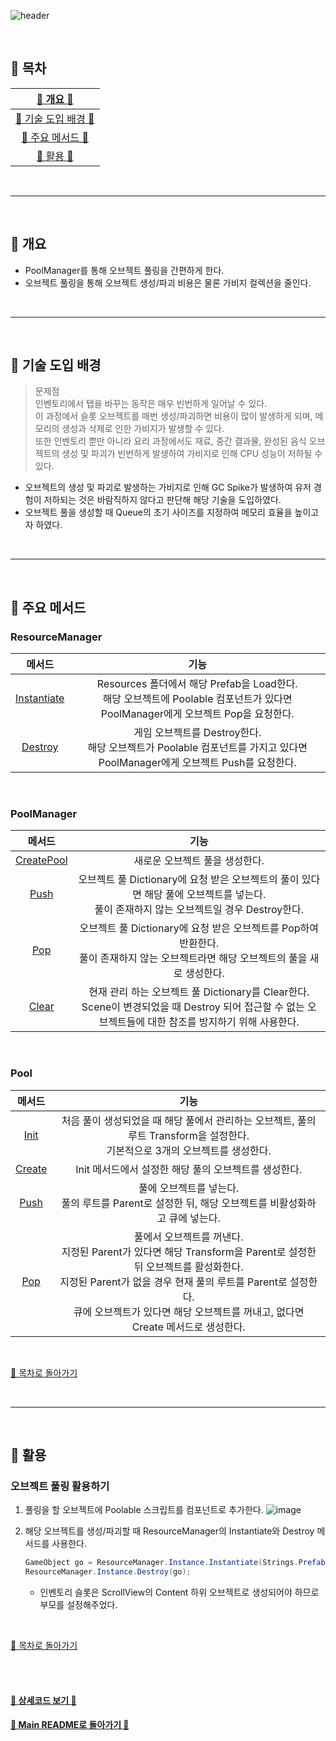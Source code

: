 ![header](https://capsule-render.vercel.app/api?type=cylinder&color=A1B6FF&height=150&section=header&text=Object%20Pooling&fontSize=60&fontColor=ECFBFF&animation=fadeIn)

<br>


## :crescent_moon: 목차

| [🐰 개요 🐰](#rabbit-개요) |
| :---: |
| [🐇 기술 도입 배경 🐇](#rabbit2-기술-도입-배경) |
| [🍡 주요 메서드 🍡](#dango-주요-메서드) |
| [🍵 활용 🍵](#tea-활용) |

<br>

* * *

<br>

## :rabbit: 개요  
- PoolManager를 통해 오브젝트 풀링을 간편하게 한다.
- 오브젝트 풀링을 통해 오브젝트 생성/파괴 비용은 물론 가비지 컬렉션을 줄인다.

<br>

* * *

<br>

## :rabbit2: 기술 도입 배경

> 문제점<br>
> 인벤토리에서 탭을 바꾸는 동작은 매우 빈번하게 일어날 수 있다.<br>
> 이 과정에서 슬롯 오브젝트를 매번 생성/파괴하면 비용이 많이 발생하게 되며, 메모리의 생성과 삭제로 인한 가비지가 발생할 수 있다.<br>
> 또한 인벤토리 뿐만 아니라 요리 과정에서도 재료, 중간 결과물, 완성된 음식 오브젝트의 생성 및 파괴가 빈번하게 발생하여 가비지로 인해 CPU 성능이 저하될 수 있다.<br>
- 오브젝트의 생성 및 파괴로 발생하는 가비지로 인해 GC Spike가 발생하여 유저 경험이 저하되는 것은 바람직하지 않다고 판단해 해당 기술을 도입하였다.
- 오브젝트 풀을 생성할 때 Queue의 초기 사이즈를 지정하여 메모리 효율을 높이고자 하였다.

<br>

* * *

<br>

## :dango: 주요 메서드

### ResourceManager

|메서드|기능|
|:---:|:---:|
|[Instantiate](https://github.com/TodangTodang/TodangTodangPublic/blob/67cd97076bd3a93284b40d230c277ccbe69850f4/Scripts/Manager/ResourceManager.cs#L30-L63)|Resources 폴더에서 해당 Prefab을 Load한다.<br>해당 오브젝트에 Poolable 컴포넌트가 있다면 PoolManager에게 오브젝트 Pop을 요청한다.|
|[Destroy](https://github.com/TodangTodang/TodangTodangPublic/blob/67cd97076bd3a93284b40d230c277ccbe69850f4/Scripts/Manager/ResourceManager.cs#L65-L78)|게임 오브젝트를 Destroy한다.<br>해당 오브젝트가 Poolable 컴포넌트를 가지고 있다면 PoolManager에게 오브젝트 Push를 요청한다.|

<br>

### PoolManager

|메서드|기능|
|:---:|:---:|
|[CreatePool](https://github.com/TodangTodang/TodangTodangPublic/blob/2b5e16ffc5b48cefbdae98689b16329ac1593c9a/Scripts/Manager/PoolManager.cs#L9-L18)|새로운 오브젝트 풀을 생성한다.|
|[Push](https://github.com/TodangTodang/TodangTodangPublic/blob/2b5e16ffc5b48cefbdae98689b16329ac1593c9a/Scripts/Manager/PoolManager.cs#L20-L33)|오브젝트 풀 Dictionary에 요청 받은 오브젝트의 풀이 있다면 해당 풀에 오브젝트를 넣는다.<br>풀이 존재하지 않는 오브젝트일 경우 Destroy한다.|
|[Pop](https://github.com/TodangTodang/TodangTodangPublic/blob/2b5e16ffc5b48cefbdae98689b16329ac1593c9a/Scripts/Manager/PoolManager.cs#L35-L43)|오브젝트 풀 Dictionary에 요청 받은 오브젝트를 Pop하여 반환한다.<br>풀이 존재하지 않는 오브젝트라면 해당 오브젝트의 풀을 새로 생성한다.|
|[Clear](https://github.com/TodangTodang/TodangTodangPublic/blob/2b5e16ffc5b48cefbdae98689b16329ac1593c9a/Scripts/Manager/PoolManager.cs#L45-L48)|현재 관리 하는 오브젝트 풀 Dictionary를 Clear한다.<br>Scene이 변경되었을 때 Destroy 되어 접근할 수 없는 오브젝트들에 대한 참조를 방지하기 위해 사용한다.|

<br>

### Pool

|메서드|기능|
|:---:|:---:|
|[Init](https://github.com/TodangTodang/TodangTodangPublic/blob/2b5e16ffc5b48cefbdae98689b16329ac1593c9a/Scripts/Manager/ObjectPooling/Pool.cs#L12-L22)|처음 풀이 생성되었을 때 해당 풀에서 관리하는 오브젝트, 풀의 루트 Transform을 설정한다.<br>기본적으로 3개의 오브젝트를 생성한다.|
|[Create](https://github.com/TodangTodang/TodangTodangPublic/blob/2b5e16ffc5b48cefbdae98689b16329ac1593c9a/Scripts/Manager/ObjectPooling/Pool.cs#L24-L31)|Init 메서드에서 설정한 해당 풀의 오브젝트를 생성한다.|
|[Push](https://github.com/TodangTodang/TodangTodangPublic/blob/2b5e16ffc5b48cefbdae98689b16329ac1593c9a/Scripts/Manager/ObjectPooling/Pool.cs#L33-L43)|풀에 오브젝트를 넣는다.<br>풀의 루트를 Parent로 설정한 뒤, 해당 오브젝트를 비활성화하고 큐에 넣는다.|
|[Pop](https://github.com/TodangTodang/TodangTodangPublic/blob/2b5e16ffc5b48cefbdae98689b16329ac1593c9a/Scripts/Manager/ObjectPooling/Pool.cs#L45-L64)|풀에서 오브젝트를 꺼낸다.<br>지정된 Parent가 있다면 해당 Transform을 Parent로 설정한 뒤 오브젝트를 활성화한다.<br>지정된 Parent가 없을 경우 현재 풀의 루트를 Parent로 설정한다.<br>큐에 오브젝트가 있다면 해당 오브젝트를 꺼내고, 없다면 Create 메서드로 생성한다.|

<br>

[🌙 목차로 돌아가기](#crescent_moon-목차)

<br>

* * *

<br>

## :tea: 활용 

### 오브젝트 풀링 활용하기

1. 풀링을 할 오브젝트에 Poolable 스크립트를 컴포넌트로 추가한다.
![image](https://github.com/j-miiin/TodangTodangCodes/assets/62470991/5bea7661-4b63-47fe-aabb-36191912e548)

2. 해당 오브젝트를 생성/파괴할 때 ResourceManager의 Instantiate와 Destroy 메서드를 사용한다.
    ```cs
    GameObject go = ResourceManager.Instance.Instantiate(Strings.Prefabs.UI_INVENTORY_SLOT, _scrollViewContainer);
    ResourceManager.Instance.Destroy(go);
    ```
    - 인벤토리 슬롯은 ScrollView의 Content 하위 오브젝트로 생성되어야 하므로 부모를 설정해주었다.
    
<br>

[🌙 목차로 돌아가기](#crescent_moon-목차)

<br><br>


#### [🐰 상세코드 보기 🐰](https://github.com/j-miiin/TodangTodangCodes/tree/main/Object%20Pooling)

#### [🌙 Main README로 돌아가기 🌙](/README.md)
